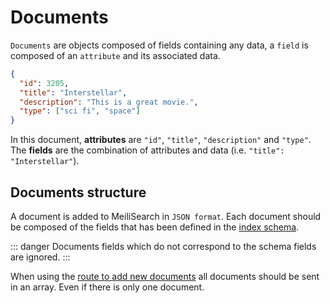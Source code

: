 # Documents

`Documents` are objects composed of fields containing any data, a `field` is composed of an `attribute` and its associated data.

```json
{
  "id": 3205,
  "title": "Interstellar",
  "description": "This is a great movie.",
  "type": ["sci fi", "space"]
}
```

In this document, **attributes** are `"id"`, `"title"`, `"description"` and `"type"`.</br>
The **fields** are the combination of attributes and data (i.e. `"title": "Interstellar"`).

## Documents structure

A document is added to MeiliSearch in `JSON format`. Each document should be composed of the fields that has been defined in the [index schema](/main_concept/indexes.md#schema-definition).

::: danger
Documents fields which do not correspond to the schema fields are ignored.
:::

When using the [route to add new documents](/references/documents.html#add-or-update-documents) all documents should be sent in an array. Even if there is only one document.





